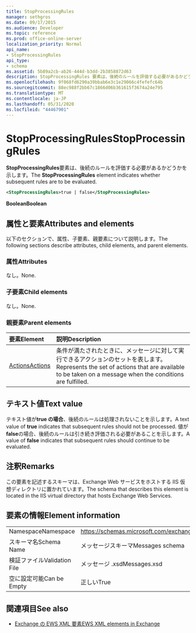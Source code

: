 ```yaml
---
title: StopProcessingRules
manager: sethgros
ms.date: 09/17/2015
ms.audience: Developer
ms.topic: reference
ms.prod: office-online-server
localization_priority: Normal
api_name:
- StopProcessingRules
api_type:
- schema
ms.assetid: 5b89a2cb-ab26-444d-b3dd-2b3858872d63
description: StopProcessingRules 要素は、後続のルールを評価する必要があるかどうかを示します。
ms.openlocfilehash: 9f068fd6290a39bbab6e3c1e29066c4fefefc64b
ms.sourcegitcommit: 88ec988f2bb67c1866d06b361615f3674a24e795
ms.translationtype: MT
ms.contentlocale: ja-JP
ms.lasthandoff: 05/31/2020
ms.locfileid: "44467901"
---
```

# <a name="stopprocessingrules"></a><span data-ttu-id="78b95-103">StopProcessingRules</span><span class="sxs-lookup"><span data-stu-id="78b95-103">StopProcessingRules</span></span>

<span data-ttu-id="78b95-104">**StopProcessingRules**要素は、後続のルールを評価する必要があるかどうかを示します。</span><span class="sxs-lookup"><span data-stu-id="78b95-104">The **StopProcessingRules** element indicates whether subsequent rules are to be evaluated.</span></span> 
  
```XML
<StopProcessingRules>true | false</StopProcessingRules>
```

 <span data-ttu-id="78b95-105">**Boolean**</span><span class="sxs-lookup"><span data-stu-id="78b95-105">**Boolean**</span></span>
## <a name="attributes-and-elements"></a><span data-ttu-id="78b95-106">属性と要素</span><span class="sxs-lookup"><span data-stu-id="78b95-106">Attributes and elements</span></span>

<span data-ttu-id="78b95-107">以下のセクションで、属性、子要素、親要素について説明します。</span><span class="sxs-lookup"><span data-stu-id="78b95-107">The following sections describe attributes, child elements, and parent elements.</span></span>
  
### <a name="attributes"></a><span data-ttu-id="78b95-108">属性</span><span class="sxs-lookup"><span data-stu-id="78b95-108">Attributes</span></span>

<span data-ttu-id="78b95-109">なし。</span><span class="sxs-lookup"><span data-stu-id="78b95-109">None.</span></span>
  
### <a name="child-elements"></a><span data-ttu-id="78b95-110">子要素</span><span class="sxs-lookup"><span data-stu-id="78b95-110">Child elements</span></span>

<span data-ttu-id="78b95-111">なし。</span><span class="sxs-lookup"><span data-stu-id="78b95-111">None.</span></span>
  
### <a name="parent-elements"></a><span data-ttu-id="78b95-112">親要素</span><span class="sxs-lookup"><span data-stu-id="78b95-112">Parent elements</span></span>

|<span data-ttu-id="78b95-113">**要素**</span><span class="sxs-lookup"><span data-stu-id="78b95-113">**Element**</span></span>|<span data-ttu-id="78b95-114">**説明**</span><span class="sxs-lookup"><span data-stu-id="78b95-114">**Description**</span></span>|
|:-----|:-----|
|[<span data-ttu-id="78b95-115">Actions</span><span class="sxs-lookup"><span data-stu-id="78b95-115">Actions</span></span>](actions.md) <br/> |<span data-ttu-id="78b95-116">条件が満たされたときに、メッセージに対して実行できるアクションのセットを表します。</span><span class="sxs-lookup"><span data-stu-id="78b95-116">Represents the set of actions that are available to be taken on a message when the conditions are fulfilled.</span></span>  <br/> |
   
## <a name="text-value"></a><span data-ttu-id="78b95-117">テキスト値</span><span class="sxs-lookup"><span data-stu-id="78b95-117">Text value</span></span>

<span data-ttu-id="78b95-118">テキスト値が**true の場合**、後続のルールは処理されないことを示します。</span><span class="sxs-lookup"><span data-stu-id="78b95-118">A text value of **true** indicates that subsequent rules should not be processed.</span></span> <span data-ttu-id="78b95-119">値が**false**の場合、後続のルールは引き続き評価される必要があることを示します。</span><span class="sxs-lookup"><span data-stu-id="78b95-119">A value of **false** indicates that subsequent rules should continue to be evaluated.</span></span> 
  
## <a name="remarks"></a><span data-ttu-id="78b95-120">注釈</span><span class="sxs-lookup"><span data-stu-id="78b95-120">Remarks</span></span>

<span data-ttu-id="78b95-121">この要素を記述するスキーマは、Exchange Web サービスをホストする IIS 仮想ディレクトリに置かれています。</span><span class="sxs-lookup"><span data-stu-id="78b95-121">The schema that describes this element is located in the IIS virtual directory that hosts Exchange Web Services.</span></span>
  
## <a name="element-information"></a><span data-ttu-id="78b95-122">要素の情報</span><span class="sxs-lookup"><span data-stu-id="78b95-122">Element information</span></span>

|||
|:-----|:-----|
|<span data-ttu-id="78b95-123">Namespace</span><span class="sxs-lookup"><span data-stu-id="78b95-123">Namespace</span></span>  <br/> |https://schemas.microsoft.com/exchange/services/2006/messages  <br/> |
|<span data-ttu-id="78b95-124">スキーマ名</span><span class="sxs-lookup"><span data-stu-id="78b95-124">Schema Name</span></span>  <br/> |<span data-ttu-id="78b95-125">メッセージスキーマ</span><span class="sxs-lookup"><span data-stu-id="78b95-125">Messages schema</span></span>  <br/> |
|<span data-ttu-id="78b95-126">検証ファイル</span><span class="sxs-lookup"><span data-stu-id="78b95-126">Validation File</span></span>  <br/> |<span data-ttu-id="78b95-127">メッセージ .xsd</span><span class="sxs-lookup"><span data-stu-id="78b95-127">Messages.xsd</span></span>  <br/> |
|<span data-ttu-id="78b95-128">空に設定可能</span><span class="sxs-lookup"><span data-stu-id="78b95-128">Can be Empty</span></span>  <br/> |<span data-ttu-id="78b95-129">正しい</span><span class="sxs-lookup"><span data-stu-id="78b95-129">True</span></span>  <br/> |
   
## <a name="see-also"></a><span data-ttu-id="78b95-130">関連項目</span><span class="sxs-lookup"><span data-stu-id="78b95-130">See also</span></span>



- [<span data-ttu-id="78b95-131">Exchange の EWS XML 要素</span><span class="sxs-lookup"><span data-stu-id="78b95-131">EWS XML elements in Exchange</span></span>](ews-xml-elements-in-exchange.md)


